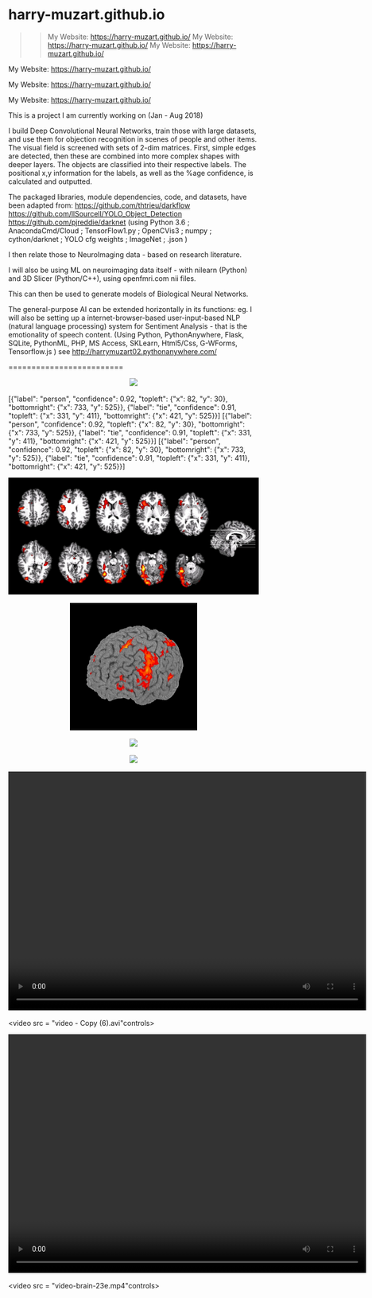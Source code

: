# harry-muzart.github.io

>> My Website: https://harry-muzart.github.io/
>> My Website: https://harry-muzart.github.io/
>> My Website: https://harry-muzart.github.io/

My Website: https://harry-muzart.github.io/

My Website: https://harry-muzart.github.io/

My Website: https://harry-muzart.github.io/


This is a project I am currently working on (Jan - Aug 2018)

I build Deep Convolutional Neural Networks, train those with large datasets, and use them for objection recognition in scenes of people and other items. The visual field is screened with sets of 2-dim matrices. First, simple edges are detected, then these are combined into more complex shapes with deeper layers. The objects are classified into their respective labels. The positional x,y information for the labels, as well as the %age confidence, is calculated and outputted.

The packaged libraries, module dependencies, code, and datasets, have been adapted from:
https://github.com/thtrieu/darkflow
https://github.com/llSourcell/YOLO_Object_Detection
https://github.com/pjreddie/darknet
(using Python 3.6 ; AnacondaCmd/Cloud ; TensorFlow1.py ; OpenCVis3 ; numpy ; cython/darknet ; YOLO cfg weights ; ImageNet ; .json ) 

I then relate those to NeuroImaging data - based on research literature.

I will also be using ML on neuroimaging data itself - with nilearn (Python) and 3D Slicer (Python/C++), using openfmri.com nii files.

This can then be used to generate models of Biological Neural Networks.

The general-purpose AI can be extended horizontally in its functions: eg. I will also be setting up a internet-browser-based user-input-based NLP (natural language processing) system for Sentiment Analysis - that is the emotionality of speech content.
(Using Python, PythonAnywhere, Flask, SQLite, PythonML, PHP, MS Access, SKLearn, Html5/Css, G-WForms, Tensorflow.js )
see http://harrymuzart02.pythonanywhere.com/




=========================


<p align="center"> <img src="demo3.gif"/> </p>

[{"label": "person", "confidence": 0.92, "topleft": {"x": 82, "y": 30}, "bottomright": {"x": 733, "y": 525}}, {"label": "tie", "confidence": 0.91, "topleft": {"x": 331, "y": 411}, "bottomright": {"x": 421, "y": 525}}]
[{"label": "person", "confidence": 0.92, "topleft": {"x": 82, "y": 30}, "bottomright": {"x": 733, "y": 525}}, {"label": "tie", "confidence": 0.91, "topleft": {"x": 331, "y": 411}, "bottomright": {"x": 421, "y": 525}}]
[{"label": "person", "confidence": 0.92, "topleft": {"x": 82, "y": 30}, "bottomright": {"x": 733, "y": 525}}, {"label": "tie", "confidence": 0.91, "topleft": {"x": 331, "y": 411}, "bottomright": {"x": 421, "y": 525}}]

<p align="center"> <img src="fmri123.jpg"/> </p>

<p align="center"> <img src="brain_NI-rot-ccbmcmuer.gif"/> </p>

<p align="center"> <img src="obj-recogn-DCNN.mp4"/> </p>
<p align="center"> <img src="video-brain-23e.mp4"/> </p>




<video width = "720" height = "480" controls>
<source src = "video/video - Copy (2).avi" type "video/avi">
</video>

<video src = "video - Copy (6).avi"controls></video>


<video width = "720" height = "480" controls>
<source src = "video-brain-23e.mp4" type "mp4">
</video>

<video src = "video-brain-23e.mp4"controls></video>


##
